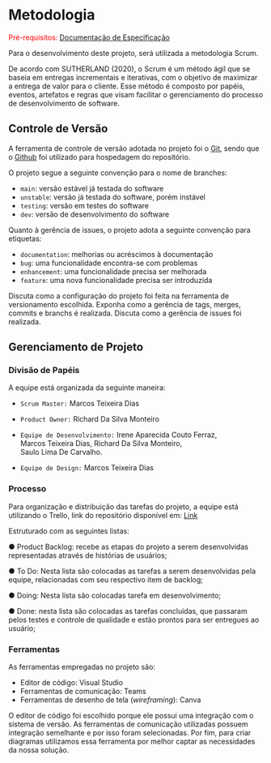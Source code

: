
# Metodologia

<span style="color:red">Pré-requisitos: <a href="2-Especificação do Projeto.md"> Documentação de Especificação</a></span>

Para o desenvolvimento deste projeto, será utilizada a metodologia Scrum. 
 
De acordo com SUTHERLAND (2020), o Scrum é um método ágil que se baseia em entregas incrementais e iterativas, com o objetivo de maximizar a entrega de valor para o cliente. Esse método é composto por papéis, eventos, artefatos e regras que visam facilitar o gerenciamento do processo de desenvolvimento de software. 


## Controle de Versão


A ferramenta de controle de versão adotada no projeto foi o
[Git](https://git-scm.com/), sendo que o [Github](https://github.com)
foi utilizado para hospedagem do repositório.

O projeto segue a seguinte convenção para o nome de branches:

- `main`: versão estável já testada do software
- `unstable`: versão já testada do software, porém instável
- `testing`: versão em testes do software
- `dev`: versão de desenvolvimento do software

Quanto à gerência de issues, o projeto adota a seguinte convenção para
etiquetas:

- `documentation`: melhorias ou acréscimos à documentação
- `bug`: uma funcionalidade encontra-se com problemas
- `enhancement`: uma funcionalidade precisa ser melhorada
- `feature`: uma nova funcionalidade precisa ser introduzida

Discuta como a configuração do projeto foi feita na ferramenta de versionamento escolhida. Exponha como a gerência de tags, merges, commits e branchs é realizada. Discuta como a gerência de issues foi realizada.


## Gerenciamento de Projeto

### Divisão de Papéis

A equipe está organizada da seguinte maneira: 
 
- `Scrum Master:` Marcos Teixeira Dias 
 
- `Product Owner:` Richard Da Silva Monteiro 
 
- `Equipe de Desenvolvimento:`
Irene Aparecida Couto Ferraz,  
Marcos Teixeira Dias, 
Richard Da Silva Monteiro,  
Saulo Lima De Carvalho.  
 
- `Equipe de Design:`
Marcos Teixeira Dias 


### Processo

Para organização e distribuição das tarefas do projeto, a equipe está utilizando o Trello, link do repositório disponível em: [Link](https://trello.com/b/V8Prqx9N/stockware)

Estruturado com as seguintes listas: 
 
● Product Backlog: recebe as etapas do projeto a serem desenvolvidas representadas através de histórias de usuários; 
 
● To Do: Nesta lista são colocadas as tarefas a serem desenvolvidas pela equipe, relacionadas com seu respectivo item de backlog; 
 
● Doing: Nesta lista são colocadas tarefa em desenvolvimento; 
 
● Done: nesta lista são colocadas as tarefas concluídas, que passaram pelos testes e controle de qualidade e estão prontos para ser entregues ao usuário; 



### Ferramentas

As ferramentas empregadas no projeto são:

- Editor de código: Visual Studio
- Ferramentas de comunicação: Teams
- Ferramentas de desenho de tela (_wireframing_): Canva

O editor de código foi escolhido porque ele possui uma integração com o
sistema de versão. As ferramentas de comunicação utilizadas possuem
integração semelhante e por isso foram selecionadas. Por fim, para criar
diagramas utilizamos essa ferramenta por melhor captar as
necessidades da nossa solução.

